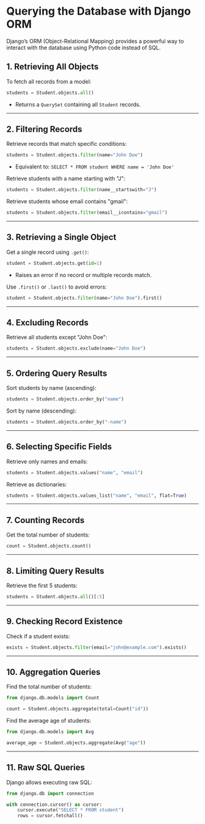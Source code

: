 # Querying the Database with Django ORM

Django’s ORM (Object-Relational Mapping) provides a powerful way to interact with the database using Python code instead of SQL.

## 1. Retrieving All Objects

To fetch all records from a model:

```python
students = Student.objects.all()
```
- Returns a `QuerySet` containing all `Student` records.

---

## 2. Filtering Records

Retrieve records that match specific conditions:

```python
students = Student.objects.filter(name="John Doe")
```
- Equivalent to: `SELECT * FROM student WHERE name = 'John Doe'`

Retrieve students with a name starting with "J":

```python
students = Student.objects.filter(name__startswith="J")
```

Retrieve students whose email contains "gmail":

```python
students = Student.objects.filter(email__icontains="gmail")
```

---

## 3. Retrieving a Single Object

Get a single record using `.get()`:

```python
student = Student.objects.get(id=1)
```
- Raises an error if no record or multiple records match.

Use `.first()` or `.last()` to avoid errors:

```python
student = Student.objects.filter(name="John Doe").first()
```

---

## 4. Excluding Records

Retrieve all students except "John Doe":

```python
students = Student.objects.exclude(name="John Doe")
```

---

## 5. Ordering Query Results

Sort students by name (ascending):

```python
students = Student.objects.order_by("name")
```

Sort by name (descending):

```python
students = Student.objects.order_by("-name")
```

---

## 6. Selecting Specific Fields

Retrieve only names and emails:

```python
students = Student.objects.values("name", "email")
```

Retrieve as dictionaries:

```python
students = Student.objects.values_list("name", "email", flat=True)
```

---

## 7. Counting Records

Get the total number of students:

```python
count = Student.objects.count()
```

---

## 8. Limiting Query Results

Retrieve the first 5 students:

```python
students = Student.objects.all()[:5]
```

---

## 9. Checking Record Existence

Check if a student exists:

```python
exists = Student.objects.filter(email="john@example.com").exists()
```

---

## 10. Aggregation Queries

Find the total number of students:

```python
from django.db.models import Count

count = Student.objects.aggregate(total=Count("id"))
```

Find the average age of students:

```python
from django.db.models import Avg

average_age = Student.objects.aggregate(Avg("age"))
```

---

## 11. Raw SQL Queries

Django allows executing raw SQL:

```python
from django.db import connection

with connection.cursor() as cursor:
    cursor.execute("SELECT * FROM student")
    rows = cursor.fetchall()
```
